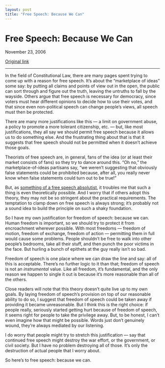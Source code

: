 ```yaml
---
layout: post
title: "Free Speech: Because We Can"
---
```

Free Speech: Because We Can
===========================

November 23, 2006

[Original link](http://www.aaronsw.com/weblog/becausewecan)

* * * * *

In the field of Constitutional Law, there are many pages spent trying to
come up with a reason for free speech. It’s about the “marketplace of
ideas” some say: by putting all claims and points of view out in the
open, the public can sort through and figure out the truth, leaving the
untruths to fall by the wayside. Others argue that free speech is
necessary for democracy, since voters must hear different opinions to
decide how to use their votes, and that since even non-political speech
can change people’s views, all speech must then be protected.

There are many more justifications like this — a limit on government
abuse, a policy to promote a more tolerant citizenship, etc. — but, like
most justifications, they all say we should permit free speech because
it allows us to do something else. And the frustrating thing about that
is that it suggests that free speech should not be permitted when it
doesn’t achieve those goals.

Theorists of free speech are, in general, fans of the idea (or at least
their market consists of fans) so they try to dance around this. “Oh
no,” the marketplace-of-ideas partisans say, “we weren’t suggesting that
obviously false statements could be prohibited because, after all, you
really never know when false statements could turn out to be true!”

But, as [something of a free speech
absolutist](http://bits.are.notabug.com/), it troubles me that such a
thing is even theoretically possible. And I worry that if others adopt
this theory, they may not be so stringent about the practical
requirements. The temptation to clamp down on free speech is always
strong; it’s probably not a sound idea to build the principle on such a
shaky foundation.

So I have my own justification for freedom of speech: because we can.
Human freedom is important, so we should try to protect it from
encroachment wherever possible. With most freedoms — freedom of motion,
freedom of exchange, freedom of action — permitting them in full would
cause some problems. People shouldn’t be free to walk into other
people’s bedrooms, take all their stuff, and then punch the poor victims
in the face. But hurling a bunch of epithets at the guy really isn’t so
bad.

Freedom of speech is one place where we can draw the line and say: all
of this is acceptable. There’s no further logic to it than that; freedom
of speech is not an *instrumental* value. Like all freedom, it’s
fundamental, and the only reason we happen to single it out is because
it’s more reasonable than all of the others.

Close readers will note that this theory doesn’t quite live up to my own
goals. By laying freedom of speech’s provision on top of our reasonable
ability to do so, I suggest that freedom of speech could be taken away
if providing it became unreasonable. But I think this is the right
choice: if people really, seriously started getting hurt because of
freedom of speech, it seems right for people to take the privilege away.
But, to be honest, I can’t even imagine how that might be possible.
Words just don’t genuinely wound, they’re always mediated by our
listening.

I do worry that people might try to stretch this justification — say
that continued free speech might destroy the war effort, or the
government, or civil society. But I have no problem destroying all of
those. It’s only the destruction of actual people that I worry about.

So here’s to free speech: because we can.
